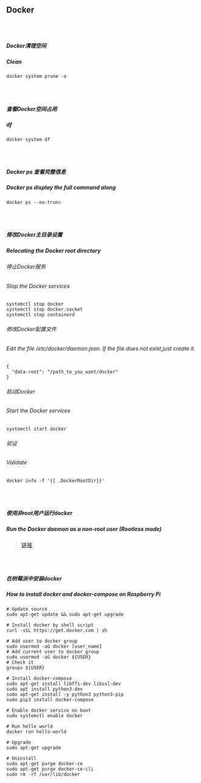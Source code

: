 ## Docker

<br /><br />

##### Docker清理空间
##### Clean

```
docker system prune -a
```

<br /><br />

##### 查看Docker空间占用
##### df

```
docker system df
```

<br /><br />

##### Docker ps 查看完整信息
##### Docker ps display the full command along

```
docker ps --no-trunc
```

<br /><br />

##### 修改Docker主目录设置
##### Relocating the Docker root directory

###### 停止Docker服务
###### Stop the Docker services
```
systemctl stop docker
systemctl stop docker.socket
systemctl stop containerd
```

###### 修改Docker配置文件
###### Edit the file /etc/docker/daemon.json. If the file does not exist,just create it.
```
{
  "data-root": "/path_to_you_want/docker"
}
```

###### 启动Docker
###### Start the Docker services
```
systemctl start docker
```

###### 验证
###### Validate
```
docker info -f '{{ .DockerRootDir}}'
```

<br /><br />

##### 使用非root用户运行docker
##### Run the Docker daemon as a non-root user (Rootless mode)
> [链接](https://docs.docker.com/engine/security/rootless)

<br /><br />

##### 在树莓派中安装docker
##### How to install docker and docker-compose on Raspberry Pi

```
# Update source
sudo apt-get update && sudo apt-get upgrade

# Install docker by shell script
curl -sSL https://get.docker.com | sh

# Add user to docker group
sudo usermod -aG docker [user_name]
# Add current user to docker group
sudo usermod -aG docker ${USER}
# Check it
groups ${USER}

# Install docker-compose
sudo apt-get install libffi-dev libssl-dev
sudo apt install python3-dev
sudo apt-get install -y python3 python3-pip
sudo pip3 install docker-compose

# Enable docker service on boot
sudo systemctl enable docker

# Run hello world
docker run hello-world

# Upgrade
sudo apt-get upgrade

# Uninstall
sudo apt-get purge docker-ce
sudo apt-get purge docker-ce-cli
sudo rm -rf /var/lib/docker
```